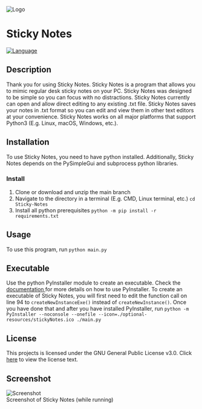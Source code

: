 ![Logo](https://user-images.githubusercontent.com/69877833/132152001-f103d838-931e-4041-a3e9-7412688c8dec.png)

# Sticky Notes
[![Language](https://img.shields.io/badge/Language-Python-blue.svg)](https://www.python.org/)
## Description
Thank you for using Sticky Notes. Sticky Notes is a program that allows you to mimic regular desk sticky notes on your PC. Sticky Notes was designed to be simple so you can focus with no distractions. Sticky Notes currently can open and allow direct editing to any existing .txt file. Sticky Notes saves your notes in .txt format so you can edit and view them in other text editors at your convenience. Sticky Notes works on all major platforms that support Python3 (E.g. Linux, macOS, Windows, etc.).
## Installation
To use Sticky Notes, you need to have python installed. Additionally, Sticky Notes depends on the PySimpleGui and subprocess python libraries.
### Install
 1. Clone or download and unzip the main branch
 2. Navigate to the directory in a terminal (E.g. CMD, Linux terminal, etc.) `cd Sticky-Notes`
 3. Install all python prerequisites `python -m pip install -r requirements.txt`
## Usage
To use this program, run `python main.py`
## Executable
Use the python PyInstaller module to create an executable. Check the [documentation ](https://pyinstaller.readthedocs.io/en/stable/) for more details on how to use PyInstaller.
To create an executable of Sticky Notes, you will first need to edit the function call on line 94 to `createNewInstanceExe()` instead of `createNewInstance()`. Once you have done that and after you have installed PyInstaller, run `python -m PyInstaller --noconsole --onefile --icon=./optional-resources/stickyNotes.ico ./main.py`
## License
This projects is licensed under the GNU General Public License v3.0. Click [here](LICENSE) to view the license text.
## Screenshot
![Screenshot](https://user-images.githubusercontent.com/69877833/132151892-7ae65392-890d-4f95-a064-70577c21607a.PNG)<br>
Screenshot of Sticky Notes (while running)


